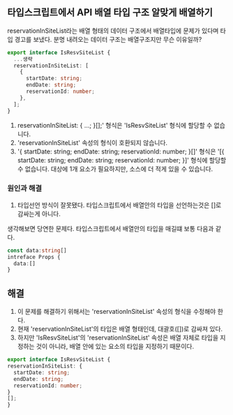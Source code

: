 ## 타입스크립트에서 API 배열 타입 구조 알맞게 배열하기

reservationInSiteList라는 배열 형태의 데이터 구조에서 배열타입에 문제가 있다며 타입 경고를 보냈다. 분명 내려오는 데이터 구조는 배열구조지만
무슨 이유일까?

```ts
export interface IsResvSiteList {
  ...생략
  reservationInSiteList: [
    {
      startDate: string;
      endDate: string;
      reservationId: number;
    },
  ];
}
```

1. reservationInSiteList: { ...; }[];' 형식은 'IsResvSiteList' 형식에 할당할 수 없습니다.
2. 'reservationInSiteList' 속성의 형식이 호환되지 않습니다.
3. '{ startDate: string; endDate: string; reservationId: number; }[]' 형식은 '[{ startDate: string; endDate: string; reservationId: number; }]' 형식에 할당할 수 없습니다.
   대상에 1개 요소가 필요하지만, 소스에 더 적게 있을 수 있습니다.

### 원인과 해결

1. 타입선언 방식이 잘못됐다. 타입스크립트에서 배열안의 타입을 선언하는것은 []로 감싸는게 아니다.

생각해보면 당연한 문제다. 타입스크립트에서 배열안의 타입을 매길떄 보통 다음과 같다.

```ts
const data:string[]
intreface Props {
  data:[]
}
```

## 해결

1. 이 문제를 해결하기 위해서는 'reservationInSiteList' 속성의 형식을 수정해야 한다.
2. 현재 'reservationInSiteList'의 타입은 배열 형태인데, 대괄호([])로 감싸져 있다.
3. 하지만 'IsResvSiteList'의 'reservationInSiteList' 속성은 배열 자체로 타입을 지정하는 것이 아니라, 배열 안에 있는 요소의 타입을 지정하기 때문이다.

```ts
export interface IsResvSiteList {
reservationInSiteList: {
  startDate: string;
  endDate: string;
  reservationId: number;
}
[];
}
```
